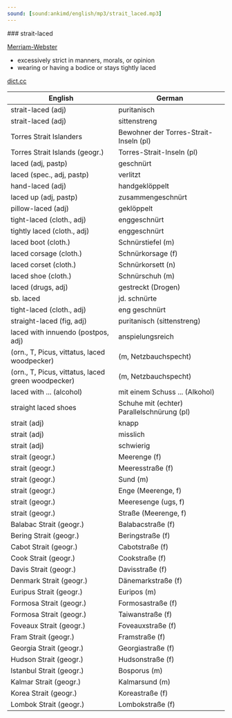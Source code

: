 ```yaml
---
sound: [sound:ankimd/english/mp3/strait_laced.mp3]
---
```


\### strait-laced

[Merriam-Webster](https://www.merriam-webster.com/dictionary/strait-laced)

- excessively strict in manners, morals, or opinion
- wearing or having a bodice or stays tightly laced

[dict.cc](https://www.dict.cc/strait-laced)

| English        | German       |
| -------------- | ------------ |
| strait-laced (adj) | puritanisch |
| strait-laced (adj) | sittenstreng |
| Torres Strait Islanders | Bewohner der Torres-Strait-Inseln (pl) |
| Torres Strait Islands (geogr.) | Torres-Strait-Inseln (pl) |
| laced (adj, pastp) | geschnürt |
| laced (spec., adj, pastp) | verlitzt |
| hand-laced (adj) | handgeklöppelt |
| laced up (adj, pastp) | zusammengeschnürt |
| pillow-laced (adj) | geklöppelt |
| tight-laced (cloth., adj) | enggeschnürt |
| tightly laced (cloth., adj) | enggeschnürt |
| laced boot (cloth.) | Schnürstiefel (m) |
| laced corsage (cloth.) | Schnürkorsage (f) |
| laced corset (cloth.) | Schnürkorsett (n) |
| laced shoe (cloth.) | Schnürschuh (m) |
| laced (drugs, adj) | gestreckt (Drogen) |
| sb. laced | jd. schnürte |
| tight-laced (cloth., adj) | eng geschnürt |
| straight-laced (fig, adj) | puritanisch (sittenstreng) |
| laced with innuendo (postpos, adj) | anspielungsreich |
|  (orn., T, Picus, vittatus, laced woodpecker) |  (m, Netzbauchspecht) |
|  (orn., T, Picus, vittatus, laced green woodpecker) |  (m, Netzbauchspecht) |
| laced with ... (alcohol) | mit einem Schuss ... (Alkohol) |
| straight laced shoes | Schuhe mit (echter) Parallelschnürung (pl) |
| strait (adj) | knapp |
| strait (adj) | misslich |
| strait (adj) | schwierig |
| strait (geogr.) | Meerenge (f) |
| strait (geogr.) | Meeresstraße (f) |
| strait (geogr.) | Sund (m) |
| strait (geogr.) | Enge (Meerenge, f) |
| strait (geogr.) | Meeresenge (ugs, f) |
| strait (geogr.) | Straße (Meerenge, f) |
| Balabac Strait (geogr.) | Balabacstraße (f) |
| Bering Strait (geogr.) | Beringstraße (f) |
| Cabot Strait (geogr.) | Cabotstraße (f) |
| Cook Strait (geogr.) | Cookstraße (f) |
| Davis Strait (geogr.) | Davisstraße (f) |
| Denmark Strait (geogr.) | Dänemarkstraße (f) |
| Euripus Strait (geogr.) | Euripos (m) |
| Formosa Strait (geogr.) | Formosastraße (f) |
| Formosa Strait (geogr.) | Taiwanstraße (f) |
| Foveaux Strait (geogr.) | Foveauxstraße (f) |
| Fram Strait (geogr.) | Framstraße (f) |
| Georgia Strait (geogr.) | Georgiastraße (f) |
| Hudson Strait (geogr.) | Hudsonstraße (f) |
| Istanbul Strait (geogr.) | Bosporus (m) |
| Kalmar Strait (geogr.) | Kalmarsund (m) |
| Korea Strait (geogr.) | Koreastraße (f) |
| Lombok Strait (geogr.) | Lombokstraße (f) |
